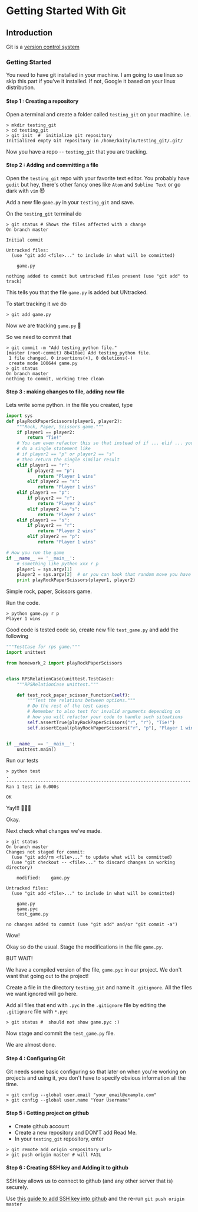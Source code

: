 # Getting Started With Git

## Introduction
Git is a [version control system](https://www.atlassian.com/git/tutorials/what-is-version-control)

### Getting Started
You need to have git installed in your machine. I am going to use linux so skip this part if you've it installed. If not, Google it based on your linux distribution.

#### Step 1 : Creating a repository
Open a terminal and create a folder called `testing_git` on your machine. i.e.

```
> mkdir testing_git
> cd testing_git
> git init  #  initialize git repository
Initialized empty Git repository in /home/kaityln/testing_git/.git/
```

Now you have a repo -- `testing_git` that you are tracking.

#### Step 2 : Adding and committing a file

Open the `testing_git` repo with your favorite text editor. You probably have `gedit` but hey, there's other fancy ones like `Atom` and `Sublime Text` or go dark with `vim` :smiling_imp:

Add a new file `game.py` in your `testing_git` and save.

On the `testing_git` terminal do
```
> git status # Shows the files affected with a change
On branch master

Initial commit

Untracked files:
  (use "git add <file>..." to include in what will be committed)

	game.py

nothing added to commit but untracked files present (use "git add" to track)
```
This tells you that the file `game.py` is added but UNtracked.

To start tracking it we do
```
> git add game.py
```

Now we are tracking `game.py` :muscle:

So we need to commit that

```
> git commit -m "Add testing_python file."
[master (root-commit) 8b410ae] Add testing_python file.
 1 file changed, 0 insertions(+), 0 deletions(-)
 create mode 100644 game.py
> git status
On branch master
nothing to commit, working tree clean
```

#### Step 3 : making changes to file, adding new file
Lets write some python. in the file you created, type

```python
import sys
def playRockPaperScissors(player1, player2):
    """Rock, Paper, Scissors game."""
    if player1 == player2:
        return "Tie!"
    # You can even refactor this so that instead of if ... elif ... you
    # do a single statement like
    # if player2 == "p" or player2 == "s"
    # then return the single similar result
    elif player1 == "r":
        if player2 == "p":
            return "Player 1 wins"
        elif player2 == "s":
            return "Player 1 wins"
    elif player1 == "p":
        if player2 == "r":
            return "Player 2 wins"
        elif player2 == "s":
            return "Player 2 wins"
    elif player1 == "s":
        if player2 == "r":
            return "Player 2 wins"
        elif player2 == "p":
            return "Player 1 wins"

# How you run the game
if __name__ == '__main__':
    # something like python xxx r p
    player1 = sys.argv[1]
    player2 = sys.argv[2]  # or you can hook that random move you have implemented here :)
    print playRockPaperScissors(player1, player2)
```
Simple rock, paper, Scissors game.

Run the code.

```{r, engine='bash', code_block_name}
> python game.py r p
Player 1 wins
```
Good code is tested code so,
create  new file `test_game.py` and add the following

```python
"""TestCase for rps game."""
import unittest

from homework_2 import playRockPaperScissors


class RPSRelationCase(unittest.TestCase):
    """RPSRelationCase unittest."""

    def test_rock_paper_scissor_function(self):
        """Test the relations between options."""
        # Do the rest of the test cases
        # Remember to also test for invalid arguments depending on
        # how you will refactor your code to handle such situations
        self.assertTrue(playRockPaperScissors("r", "r"), "Tie!")
        self.assertEqual(playRockPaperScissors("r", "p"), "Player 1 wins")


if __name__ == '__main__':
    unittest.main()

```

Run our tests
```
> python test
.
----------------------------------------------------------------------
Ran 1 test in 0.000s

OK
```

Yay!!! :clap::clap::clap:

Okay.

Next check what changes we've made.

```
> git status
On branch master
Changes not staged for commit:
  (use "git add/rm <file>..." to update what will be committed)
  (use "git checkout -- <file>..." to discard changes in working directory)

	modified:    game.py

Untracked files:
  (use "git add <file>..." to include in what will be committed)

	game.py
	game.pyc
	test_game.py

no changes added to commit (use "git add" and/or "git commit -a")
```

Wow!

Okay so do the usual. Stage the modifications in the file `game.py`.

BUT WAIT!

We have a compiled version of the file, `game.pyc` in our project. We don't want that going out to the project!

Create a file in the directory `testing_git` and name it `.gitignore`. All the files we want ignored will go here.

Add all files that end with `.pyc` in the `.gitignore` file by editing the `.gitignore` file with `*.pyc`

```
> git status #  should not show game.pyc :)
```

Now stage and commit the `test_game.py` file.

We are almost done.

#### Step 4 : Configuring Git
Git needs some basic configuring so that later on when you're working on projects and using it, you don't have to specify obvious information all the time.

```
> git config --global user.email "your_email@example.com"
> git config --global user.name "Your Username"
```

#### Step 5 : Getting project on github

* Create github account
* Create a new repository and DON'T add Read Me.
* In your `testing_git` repository, enter

```
> git remote add origin <repository url>
> git push origin master # will FAIL
```

#### Step 6 : Creating SSH key and Adding it to github
SSH key allows us to connect to github (and any other server that is) securely.

Use [this guide to add SSH key into github](https://help.github.com/articles/adding-a-new-ssh-key-to-your-github-account/)
 and the re-run `git push origin master`
